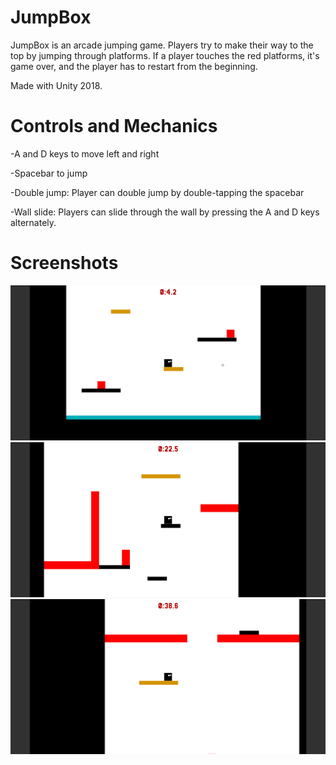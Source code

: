 # JumpBox

JumpBox is an arcade jumping game.
Players try to make their way to 
the top by jumping through platforms. If a player touches the red 
platforms, it's game over, and the player has to restart from the 
beginning.

Made with Unity 2018.

# Controls and Mechanics

-A and D keys to move left and right

-Spacebar to jump

-Double jump: Player can double jump by double-tapping the spacebar

-Wall slide: Players can slide through the wall by pressing the A and D keys alternately.

# Screenshots

<img src="Screenshots/image_01.png">

<img src="Screenshots/image_02.png">

<img src="Screenshots/image_03.png">
